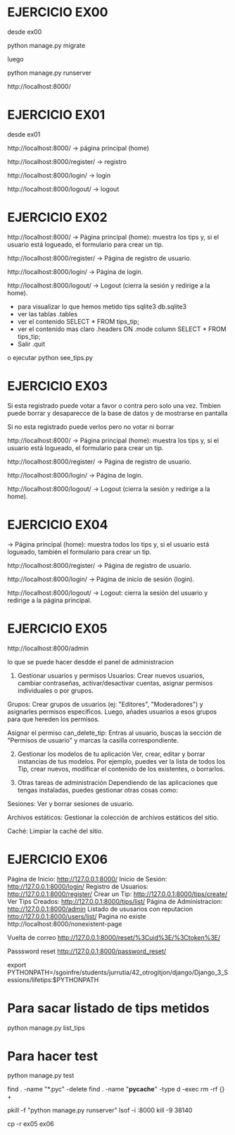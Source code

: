 # EJERCICIO EX00

desde ex00

python manage.py migrate

luego 

python manage.py runserver


http://localhost:8000/


# EJERCICIO EX01

desde ex01

http://localhost:8000/ → página principal (home)

http://localhost:8000/register/ → registro

http://localhost:8000/login/ → login

http://localhost:8000/logout/ → logout


# EJERCICIO EX02




http://localhost:8000/ → Página principal (home): muestra los tips y, si el usuario está logueado, el formulario para crear un tip.

http://localhost:8000/register/ → Página de registro de usuario.

http://localhost:8000/login/ → Página de login.

http://localhost:8000/logout/ → Logout (cierra la sesión y redirige a la home).

* para visualizar lo que hemos metido tips
sqlite3 db.sqlite3
* ver las tablas
.tables
* ver el contenido
SELECT * FROM tips_tip;
* ver el contenido mas claro
.headers ON
.mode column
SELECT * FROM tips_tip;
* Salir
.quit

o ejecutar python see_tips.py

# EJERCICIO EX03

Si esta registrado puede votar a favor o contra pero solo una vez. Tmbien puede borrar y desaparecce de la base de datos y de mostrarse en pantalla

Si no esta registrado puede verlos pero no votar ni borrar

http://localhost:8000/ → Página principal (home): muestra los tips y, si el usuario está logueado, el formulario para crear un tip.

http://localhost:8000/register/ → Página de registro de usuario.

http://localhost:8000/login/ → Página de login.

http://localhost:8000/logout/ → Logout (cierra la sesión y redirige a la home).



# EJERCICIO EX04


 → Página principal (home): muestra todos los tips y, si el usuario está logueado, también el formulario para crear un tip.

http://localhost:8000/register/ → Página de registro de usuario.

http://localhost:8000/login/ → Página de inicio de sesión (login).

http://localhost:8000/logout/ → Logout: cierra la sesión del usuario y redirige a la página principal.



# EJERCICIO EX05

http://localhost:8000/admin    

lo que se puede hacer desdde el panel de administracion

1. Gestionar usuarios y permisos
Usuarios: Crear nuevos usuarios, cambiar contraseñas, activar/desactivar cuentas, asignar permisos individuales o por grupos.

Grupos: Crear grupos de usuarios (ej: "Editores", "Moderadores") y asignarles permisos específicos. Luego, añades usuarios a esos grupos para que hereden los permisos.

Asignar el permiso can_delete_tip: Entras al usuario, buscas la sección de "Permisos de usuario" y marcas la casilla correspondiente.

2. Gestionar los modelos de tu aplicación
Ver, crear, editar y borrar instancias de tus modelos. Por ejemplo, puedes ver la lista de todos los Tip, crear nuevos, modificar el contenido de los existentes, o borrarlos.

3. Otras tareas de administración
Dependiendo de las aplicaciones que tengas instaladas, puedes gestionar otras cosas como:

Sesiones: Ver y borrar sesiones de usuario.

Archivos estáticos: Gestionar la colección de archivos estáticos del sitio.

Caché: Limpiar la caché del sitio.



# EJERCICIO EX06

Página de Inicio: http://127.0.0.1:8000/
Inicio de Sesión: http://127.0.0.1:8000/login/
Registro de Usuarios: http://127.0.0.1:8000/register/
Crear un Tip: http://127.0.0.1:8000/tips/create/
Ver Tips Creados: http://127.0.0.1:8000/tips/list/
Página de Administracion: http://127.0.0.1:8000/admin
Listado de ususarios con reputacion http://127.0.0.1:8000/users/list/
Pagina no existe http://localhost:8000/nonexistent-page


Vuelta de correo
http://127.0.0.1:8000/reset/%3Cuid%3E/%3Ctoken%3E/

Passsword reset 
http://127.0.0.1:8000/password_reset/



export PYTHONPATH=/sgoinfre/students/jurrutia/42_otrogitjon/django/Django_3_Sessions/lifetips:$PYTHONPATH


# Para sacar listado de tips metidos
python manage.py list_tips

# Para hacer test
python manage.py test













find . -name "*.pyc" -delete
find . -name "__pycache__" -type d -exec rm -rf {} +

 
pkill -f "python manage.py runserver"
lsof -i :8000
kill -9 38140



cp -r ex05 ex06
